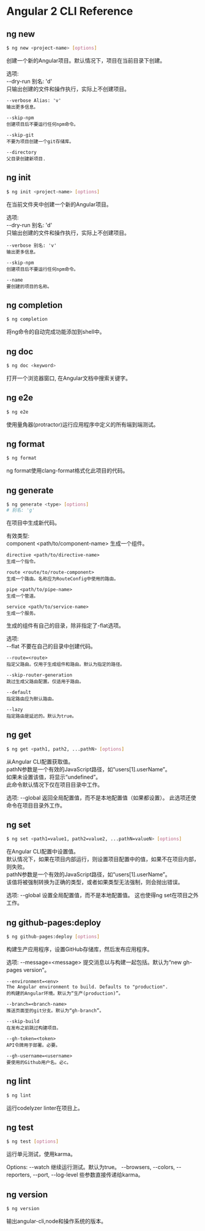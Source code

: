 # Angular 2  CLI Reference

## ng new 
```sh
$ ng new <project-name> [options]
``` 
创建一个新的Angular项目。默认情况下，项目在当前目录下创建。

选项:  
    --dry-run 别名: 'd'  
    只输出创建的文件和操作执行，实际上不创建项目。

    --verbose Alias: 'v' 
    输出更多信息。 

    --skip-npm 
    创建项目后不要运行任何npm命令。

    --skip-git 
    不要为项目创建一个git存储库。

    --directory 
    父目录创建新项目.


## ng init
```sh
$ ng init <project-name> [options]
``` 
在当前文件夹中创建一个新的Angular项目。

选项:  
    --dry-run 别名: 'd'  
    只输出创建的文件和操作执行，实际上不创建项目。

    --verbose 别名: 'v' 
    输出更多信息。 

    --skip-npm 
    创建项目后不要运行任何npm命令。

    --name 
    要创建的项目的名称。


## ng completion
```sh
$ ng completion
``` 
将ng命令的自动完成功能添加到shell中。


## ng doc
```sh
$ ng doc <keyword>
``` 
打开一个浏览器窗口, 在Angular文档中搜索关键字。


## ng e2e
```sh
$ ng e2e
``` 
使用量角器(protractor)运行应用程序中定义的所有端到端测试。


## ng format
```sh
$ ng format
``` 
ng format使用clang-format格式化此项目的代码。


## ng generate
```sh
$ ng generate <type> [options]
# 别名: 'g'
``` 
在项目中生成新代码。

有效类型:  
    component &lt;path/to/component-name> 
    生成一个组件。

    directive <path/to/directive-name> 
    生成一个指令。

    route <route/to/route-component> 
    生成一个路由。名称应为RouteConfig中使用的路由。

    pipe <path/to/pipe-name> 
    生成一个管道。

    service <path/to/service-name> 
    生成一个服务。

生成的组件有自己的目录，除非指定了-flat选项。

选项:  
    --flat 
    不要在自己的目录中创建代码。

    --route=<route> 
    指定父路由。仅用于生成组件和路由。默认为指定的路径。

    --skip-router-generation 
    跳过生成父路由配置。仅适用于路由。

    --default 
    指定路由应为默认路由。

    --lazy 
    指定路由是延迟的。默认为true。


## ng get
```sh
$ ng get <path1, path2, ...pathN> [options]
``` 
从Angular CLI配置获取值。  
pathN参数是一个有效的JavaScript路径，如“users[1].userName”。  
如果未设置该值，将显示“undefined”。  
此命令默认情况下仅在项目目录中工作。  

选项:
    --global 
    返回全局配置值，而不是本地配置值（如果都设置）。
    此选项还使命令在项目目录外工作。


## ng set
```sh
$ ng set <path1=value1, path2=value2, ...pathN=valueN> [options]
``` 
在Angular CLI配置中设置值。  
默认情况下，如果在项目内部运行，则设置项目配置中的值，如果不在项目内部，则失败。  
pathN参数是一个有效的JavaScript路径，如“users[1].userName”。  
该值将被强制转换为正确的类型，或者如果类型无法强制，则会抛出错误。  

选项:
    --global 
    设置全局配置值，而不是本地配置值。
    这也使得ng set在项目之外工作。

## ng github-pages:deploy
```sh
$ ng github-pages:deploy [options]
``` 
构建生产应用程序，设置GitHub存储库，然后发布应用程序。

选项:
    --message=&lt;message&gt; 
    提交消息以与构建一起包括。默认为“new gh-pages version”。

    --environment=<env> 
    The Angular environment to build. Defaults to "production".
    的构建的Angular环境。默认为“生产(production)”。

    --branch=<branch-name> 
    推送页面至的git分支。默认为“gh-branch”。

    --skip-build 
    在发布之前跳过构建项目。

    --gh-token=<token> 
    API令牌用于部署。必要。

    --gh-username=<username> 
    要使用的Github用户名。必c。


## ng lint
```sh
$ ng lint
``` 
运行codelyzer linter在项目上。


## ng test
```sh
$ ng test [options]
``` 
运行单元测试，使用karma。

Options:
    --watch 
    继续运行测试。默认为true。
    --browsers, --colors, --reporters, --port, --log-level
    些参数直接传递给karma。


## ng version
```sh
$ ng version
``` 
输出angular-cli,node和操作系统的版本。
